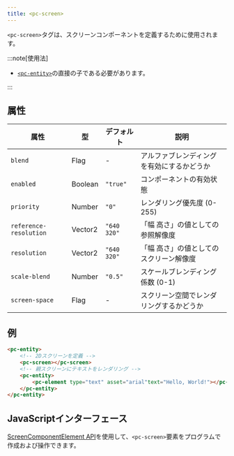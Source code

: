 ```yaml
---
title: <pc-screen>
---
```


`<pc-screen>`タグは、スクリーンコンポーネントを定義するために使用されます。

:::note[使用法]

*   [`<pc-entity>`](../pc-entity)の直接の子である必要があります。

:::

## 属性

<div className="attribute-table">

| 属性 | 型 | デフォルト | 説明 |
| --- | --- | --- | --- |
| `blend` | Flag | - | アルファブレンディングを有効にするかどうか |
| `enabled` | Boolean | `"true"` | コンポーネントの有効状態 |
| `priority` | Number | `"0"` | レンダリング優先度 (0-255) |
| `reference-resolution` | Vector2 | `"640 320"` | 「幅 高さ」の値としての参照解像度 |
| `resolution` | Vector2 | `"640 320"` | 「幅 高さ」の値としてのスクリーン解像度 |
| `scale-blend` | Number | `"0.5"` | スケールブレンディング係数 (0-1) |
| `screen-space` | Flag | - | スクリーン空間でレンダリングするかどうか |

</div>

## 例

```html
<pc-entity>
    <!-- 2Dスクリーンを定義 -->
    <pc-screen></pc-screen>
    <!-- 親スクリーンにテキストをレンダリング -->
    <pc-entity>
        <pc-element type="text" asset="arial"text="Hello, World!"></pc-element>
    </pc-entity>
</pc-entity>
```

## JavaScriptインターフェース

[ScreenComponentElement API](https://api.playcanvas.com/web-components/classes/ScreenComponentElement.html)を使用して、`<pc-screen>`要素をプログラムで作成および操作できます。
